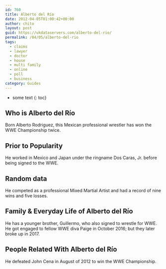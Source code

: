 ```yaml
---
id: 760
title: Alberto del Río
date: 2012-04-05T01:00:42+00:00
author: chito
layout: post
guid: https://ukdataservers.com/alberto-del-rio/
permalink: /04/05/alberto-del-rio
tags:
  - claims
  - lawyer
  - doctor
  - house
  - multi family
  - online
  - poll
  - business
category: Guides
---
```


* some text
{: toc}


## Who is  Alberto del Río
                  
                  
                  
Born Alberto Rodriguez, this Mexican professional wrestler has won the WWE Championship twice.
                  
                
                
                
## Prior to Popularity 
                  
                  
                  
He worked in Mexico and Japan under the ringname Dos Caras, Jr. before being signed to the WWE.
                  
                
                
                
## Random data 
                  
                  
                  
He competed as a professional Mixed Martial Artist and had a record of nine wins and five losses.
                  
                
                
                
## Family & Everyday Life of Alberto del Río
                  
                  
                  
He has a younger brother, Guillermo, who also signed to wrestle for WWE. He got engaged to fellow WWE diva Paige in October 2016; but they later broke up in 2017.
                  
                
                
                
## People Related With  Alberto del Río
                  
                  
                  
He defeated John Cena in August of 2012 to win the WWE Championship.
                  
                
              
            
          
          
          
    
    
  
